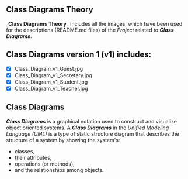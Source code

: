 ## Class Diagrams Theory
**_Class Diagrams Theory**_ includes all the images, which have been used for the descriptions (README.md files) of the _Project_ related to **_Class Diagrams_**.

## Class Diagrams version 1 (v1) includes:
- [x] Class_Diagram_v1_Guest.jpg
- [x] Class_Diagram_v1_Secretary.jpg
- [x] Class_Diagram_v1_Student.jpg
- [x] Class_Diagram_v1_Teacher.jpg

## Class Diagrams
**_Class Diagrams_** is a graphical notation used to construct and visualize object oriented systems. 
A **_Class Diagrams_** in the _Unified Modeling Language (UML)_ is a type of static structure diagram that describes the structure of a system by showing the system's:

- classes,
- their attributes,
- operations (or methods),
- and the relationships among objects.

